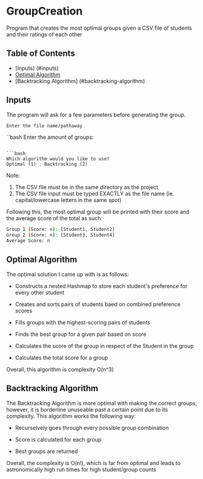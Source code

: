 # GroupCreation
Program that creates the most optimal groups given a CSV file of students and their ratings of each other

## Table of Contents
- [Inputs] (#inputs)
- [Optimal Algorithm](#optimal-algorithm)
- [Backtracking Algorithm] (#backtracking-algorithm)

## Inputs
The program will ask for a few parameters before generating the group.

```bash
Enter the file name/pathaway
```

``bash
Enter the amount of groups:
```

```bash
Which algorithm would you like to use?
Optimal (1) : Backtracking (2)
```

Note:
1) The CSV file must be in the same directory as the project
2) The CSV file input must be typed EXACTLY as the file name (ie. capital/lowercase letters in the same spot)

Following this, the most optimal group will be printed with their score and the average score of the total as such:

```bash
Group 1 (Score: n): [Student1, Student2]
Group 2 (Score: n): [Student3, Student4]
Average Score: n
```

## Optimal Algorithm
The optimal solution I came up with is as follows:

- Constructs a nested Hashmap to store each student's preference for every other student

- Creates and sorts pairs of students baed on combined preference scores

- Fills groups with the highest-scoring pairs of students

- Finds the best group for a given pair based on score

- Calculates the score of the group in respect of the Student in the group

- Calculates the total score for a group

Overall, this algorithm is complexity O(n^3)

## Backtracking Algorithm
The Backtracking Algorithm is more optimal with making the correct groups, however, it is borderline unuseable past a certain point due to its complexity.  This algorithm works the following way:

- Recurseively goes through every possible group combination

- Score is calculated for each group

- Best groups are returned

Overall, the complexity is O(n!), which is far from optimal and leads to astronomically high run times for high student/group counts